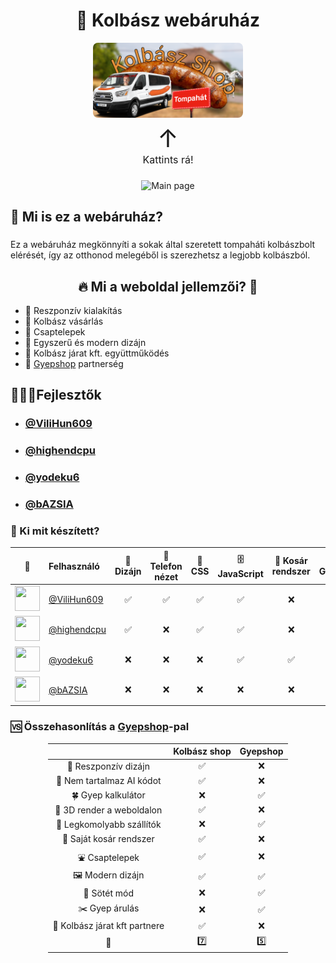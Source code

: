 <h1 align="center">
    🌭 Kolbász webáruház
</h1>
<div align="center" style="margin-bottom: 20px">
    <a href="https://kolbasz-web-test.netlify.app/" >
        <img src="./ReadME-photos/kolbasz-shop icon.png" width="240px" height="120px" align="center" style="border-radius: 8px">
    </a>
	<div style="font-size: 40px; margin-top: 8px;">↑</div> 
	<div style="font-size: 16px">Kattints rá!</div> 
	
		

</div>

###

<div align="center">
    <img src="./ReadME-photos/Main-page.png"  width="800px" alt="Main page" >
</div>

<h2 align="left">🌭 Mi is ez a webáruház?</h2>

###

<p align="left">Ez a webáruház megkönnyíti a sokak által szeretett tompaháti kolbászbolt elérését, így az otthonod melegéből is szerezhetsz a legjobb kolbászból.</p>

###

<h2 align="center">🔥 Mi a weboldal jellemzői? 🧨</h2>

- 📱 Reszponzív kialakítás
- 🌭 Kolbász vásárlás
- 🚰 Csaptelepek
- 🎨 Egyszerű és modern dizájn
- 🚐 Kolbász járat kft. együttműködés
- 🥦 [Gyepshop](https://gyepshop.netlify.app/) partnerség


<h2 align="left">🧑🏻‍💻Fejlesztők</h2>

- ### [@ViliHun609](https://github.com/ViliHun609)
- ### [@highendcpu](https://github.com/highendcpu)
- ### [@yodeku6](https://github.com/yodeku6)
- ### [@bAZSIA](https://github.com/bAZSIA)

###

### 🚀 Ki mit készített?

<div align="center">

| 👤 | Felhasználó | 🎨 Dizájn | 📱 Telefon nézet | 🔌 CSS | 🗄️ JavaScript | 🛒 Kosár rendszer | 🐙 Github |
|:-:|:--|:--:|:--:|:--:|:--:|:--:|:--:|
| <img src="https://github.com/ViliHun609.png" width="40" height="40"> | [@ViliHun609](https://github.com/ViliHun609) | ✅ | ✅ | ✅ | ✅ | ❌ | ✅ |
| <img src="https://github.com/highendcpu.png" width="40" height="40"> | [@highendcpu](https://github.com/highendcpu) | ✅ | ❌ | ✅ | ✅ | ❌ | ❌ |
| <img src="https://github.com/yodeku6.png" width="40" height="40"> | [@yodeku6](https://github.com/yodeku6) | ❌ | ❌ | ❌ | ✅ | ✅ | ❌ |
| <img src="https://github.com/bAZSIA.png" width="40" height="40"> | [@bAZSIA](https://github.com/bAZSIA) | ❌ | ❌ | ❌ | ❌ | ❌ | ❌ |

</div>

### 🆚 Összehasonlítás a [Gyepshop](https://gyepshop.netlify.app/)-pal

<div style="margin-left: auto;
            margin-right: auto;
            width: fit-content">

|                                  | Kolbász shop |  Gyepshop | 
|:--------------------------------:|:------------:|:---------:|
| 📱 Reszponzív dizájn             |      ✅      |    ❌    |
| 👾 Nem tartalmaz AI kódot        |      ✅      |    ❌    |
| 🍀 Gyep kalkulátor               |      ❌      |    ✅    |
| 🔷 3D render a weboldalon        |      ✅      |    ❌    |
| 💪 Legkomolyabb szállítók        |      ❌      |    ✅    |
| 🛒 Saját kosár rendszer          |      ✅      |    ❌    |
| ⛲️ Csaptelepek                   |      ✅      |    ❌    |
| 🖼️ Modern dizájn                 |      ✅      |    ✅    |
| 🌙 Sötét mód                     |      ❌      |    ✅    |
| ✂️ Gyep árulás                   |      ❌      |    ✅    |
| 🚙 Kolbász járat kft partnere    |      ✅      |    ❌    |
|             🟰                   |      7️⃣      |    5️⃣    |

</div>



